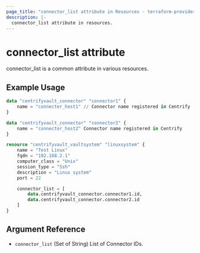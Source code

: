 ```yaml
---
page_title: "connector_list attribute in Resources - terraform-provider-centrify"
description: |-
  connector_list attribute in resources.
---
```


# connector_list attribute

connector_list is a common attribute in various resources.

## Example Usage

```terraform
data "centrifyvault_connector" "connector1" {
    name = "connector_host1" // Connector name registered in Centrify
}

data "centrifyvault_connector" "connector2" {
    name = "connector_host2" Connector name registered in Centrify
}

resource "centrifyvault_vaultsystem" "linuxsystem" {
    name = "Test Linux"
    fqdn = "192.168.2.1"
    computer_class = "Unix"
    session_type = "Ssh"
    description = "Linux system"
    port = 22

    connector_list = [
        data.centrifyvault_connector.connector1.id,
        data.centrifyvault_connector.connector2.id
    ]
}
```

## Argument Reference

- `connector_list` (Set of String) List of Connector IDs.
